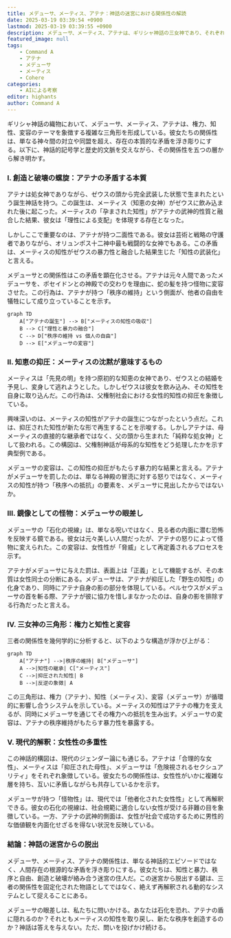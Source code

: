 ```yaml
---
title: メデューサ、メーティス、アテナ：神話の迷宮における関係性の解読
date: 2025-03-19 03:39:54 +0900
lastmod: 2025-03-19 03:39:55 +0900
description: メデューサ、メーティス、アテナは、ギリシャ神話の三女神であり、それぞれ異なる特性を持ち、複雑な関係性を築いています。本記事では、それぞれの特性と関係性について解説します。
featured_image: null
tags:
    - Command A
    - アテナ
    - メデューサ
    - メーティス
    - Cohere
categories:
    - AIによる考察
editor: highants
author: Command A
---
```


ギリシャ神話の織物において、メデューサ、メーティス、アテナは、権力、知性、変容のテーマを象徴する複雑な三角形を形成している。彼女たちの関係性は、単なる神々間の対立や同盟を超え、存在の本質的な矛盾を浮き彫りにする。以下に、神話的記号学と歴史的文脈を交えながら、その関係性を五つの層から解き明かす。
<!--more-->
### Ⅰ. **創造と破壊の螺旋：アテナの矛盾する本質**

アテナは処女神でありながら、ゼウスの頭から完全武装した状態で生まれたという誕生神話を持つ。この誕生は、メーティス（知恵の女神）がゼウスに飲み込まれた後に起こった。メーティスの「孕まされた知性」がアテナの武神的性質と融合した結果、彼女は「理性による支配」を体現する存在となった。

しかしここで重要なのは、アテナが持つ二面性である。彼女は芸術と戦略の守護者でありながら、オリュンポス十二神中最も戦闘的な女神でもある。この矛盾は、メーティスの知性がゼウスの暴力性と融合した結果生じた「知性の武装化」と言える。

メデューサとの関係性はこの矛盾を顕在化させる。アテナは元々人間であったメデューサを、ポセイドンとの神殿での交わりを理由に、蛇の髪を持つ怪物に変容させた。この行為は、アテナが持つ「秩序の維持」という側面が、他者の自由を犠牲にして成り立っていることを示す。

```mermaid
graph TD
    A["アテナの誕生"] --> B["メーティスの知性の吸収"]
    B --> C["理性と暴力の融合"]
    C --> D["秩序の維持 vs 個人の自由"]
    D --> E["メデューサの変容"]

```

### Ⅱ. **知恵の抑圧：メーティスの沈黙が意味するもの**

メーティスは「先見の明」を持つ原初的な知恵の女神であり、ゼウスとの結婚を予見し、変身して逃れようとした。しかしゼウスは彼女を飲み込み、その知性を自身に取り込んだ。この行為は、父権制社会における女性的知性の抑圧を象徴している。

興味深いのは、メーティスの知性がアテナの誕生につながったという点だ。これは、抑圧された知性が新たな形で再生することを示唆する。しかしアテナは、母メーティスの直接的な継承者ではなく、父の頭から生まれた「純粋な処女神」として扱われる。この構図は、父権制神話が母系的な知性をどう処理したかを示す典型例である。

メデューサの変容は、この知性の抑圧がもたらす暴力的な結果と言える。アテナがメデューサを罰したのは、単なる神殿の冒涜に対する怒りではなく、メーティスの知性が持つ「秩序への抵抗」の要素を、メデューサに見出したからではないか。

### Ⅲ. **鏡像としての怪物：メデューサの眼差し**

メデューサの「石化の視線」は、単なる呪いではなく、見る者の内面に潜む恐怖を反映する鏡である。彼女は元々美しい人間だったが、アテナの怒りによって怪物に変えられた。この変容は、女性性が「脅威」として再定義されるプロセスを示す。

アテナがメデューサに与えた罰は、表面上は「正義」として機能するが、その本質は女性同士の分断にある。メデューサは、アテナが抑圧した「野生の知性」の化身であり、同時にアテナ自身の影の部分を体現している。ペルセウスがメデューサの首を斬る際、アテナが彼に協力を惜しまなかったのは、自身の影を排除する行為だったと言える。

### Ⅳ. **三女神の三角形：権力と知性と変容**

三者の関係性を幾何学的に分析すると、以下のような構造が浮かび上がる：

```mermaid
graph TD
    A["アテナ"] -->|秩序の維持| B["メデューサ"]
    A -->|知性の継承| C["メーティス"]
    C -->|抑圧された知性| B
    B -->|反逆の象徴| A

```

この三角形は、権力（アテナ）、知性（メーティス）、変容（メデューサ）が循環的に影響し合うシステムを示している。メーティスの知性はアテナの権力を支えるが、同時にメデューサを通じてその権力への抵抗を生み出す。メデューサの変容は、アテナの秩序維持がもたらす暴力性を暴露する。

### Ⅴ. **現代的解釈：女性性の多重性**

この神話的構図は、現代のジェンダー論にも通じる。アテナは「合理的な女性」、メーティスは「抑圧された母性」、メデューサは「危険視されるセクシュアリティ」をそれぞれ象徴している。彼女たちの関係性は、女性性がいかに複雑な層を持ち、互いに矛盾しながらも共存しているかを示す。

メデューサが持つ「怪物性」は、現代では「他者化された女性性」として再解釈できる。彼女の石化の視線は、社会規範に適合しない女性が受ける非難の目を象徴している。一方、アテナの武神的側面は、女性が社会で成功するために男性的な価値観を内面化せざるを得ない状況を反映している。

### 結論：神話の迷宮からの脱出

メデューサ、メーティス、アテナの関係性は、単なる神話的エピソードではなく、人間存在の根源的な矛盾を浮き彫りにする。彼女たちは、知性と暴力、秩序と自由、創造と破壊が絡み合う迷宮の住人だ。この迷宮から脱出する鍵は、三者の関係性を固定化された物語としてではなく、絶えず再解釈される動的なシステムとして捉えることにある。

メデューサの眼差しは、私たちに問いかける。あなたは石化を恐れ、アテナの盾に隠れるのか？それともメーティスの知性を取り戻し、新たな秩序を創造するのか？神話は答えを与えない。ただ、問いを投げかけ続ける。
